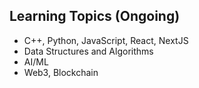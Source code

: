 
## Learning Topics (Ongoing)

- C++, Python, JavaScript, React, NextJS
- Data Structures and Algorithms
- AI/ML
- Web3, Blockchain